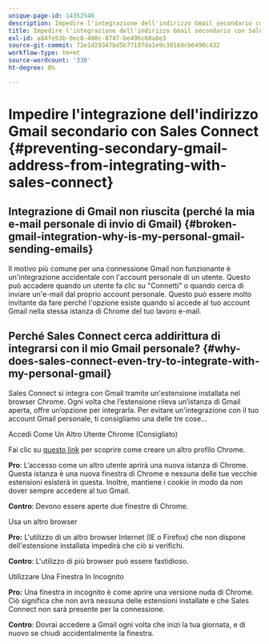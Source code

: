 ```yaml
---
unique-page-id: 14352546
description: Impedire l'integrazione dell'indirizzo Gmail secondario con Sales Connect - Marketo Docs - Documentazione del prodotto
title: Impedire l'integrazione dell'indirizzo Gmail secondario con Sales Connect
exl-id: a84fe53b-0ec8-400c-8747-be496c68a8e3
source-git-commit: 72e1d29347bd5b77107da1e9c30169cb6490c432
workflow-type: tm+mt
source-wordcount: '330'
ht-degree: 0%

---
```


# Impedire l&#39;integrazione dell&#39;indirizzo Gmail secondario con Sales Connect {#preventing-secondary-gmail-address-from-integrating-with-sales-connect}

## Integrazione di Gmail non riuscita (perché la mia e-mail personale di invio di Gmail) {#broken-gmail-integration-why-is-my-personal-gmail-sending-emails}

Il motivo più comune per una connessione Gmail non funzionante è un&#39;integrazione accidentale con l&#39;account personale di un utente. Questo può accadere quando un utente fa clic su &quot;Connetti&quot; o quando cerca di inviare un&#39;e-mail dal proprio account personale. Questo può essere molto invitante da fare perché l&#39;opzione esiste quando si accede al tuo account Gmail nella stessa istanza di Chrome del tuo lavoro e-mail.

## Perché Sales Connect cerca addirittura di integrarsi con il mio Gmail personale? {#why-does-sales-connect-even-try-to-integrate-with-my-personal-gmail}

Sales Connect si integra con Gmail tramite un&#39;estensione installata nel browser Chrome. Ogni volta che l’estensione rileva un’istanza di Gmail aperta, offre un’opzione per integrarla. Per evitare un&#39;integrazione con il tuo account Gmail personale, ti consigliamo una delle tre cose...

Accedi Come Un Altro Utente Chrome (Consigliato)

Fai clic su [questo link](https://support.google.com/chrome/answer/2364824?hl=en) per scoprire come creare un altro profilo Chrome.

**Pro**: L’accesso come un altro utente aprirà una nuova istanza di Chrome. Questa istanza è una nuova finestra di Chrome e nessuna delle tue vecchie estensioni esisterà in questa. Inoltre, mantiene i cookie in modo da non dover sempre accedere al tuo Gmail.

**Contro**: Devono essere aperte due finestre di Chrome.

Usa un altro browser

**Pro:** L&#39;utilizzo di un altro browser Internet (IE o Firefox) che non dispone dell&#39;estensione installata impedirà che ciò si verifichi.

**Contro**: L&#39;utilizzo di più browser può essere fastidioso.

Utilizzare Una Finestra In Incognito

**Pro:** Una finestra in incognito è come aprire una versione nuda di Chrome. Ciò significa che non avrà nessuna delle estensioni installate e che Sales Connect non sarà presente per la connessione.

**Contro**: Dovrai accedere a Gmail ogni volta che inizi la tua giornata, e di nuovo se chiudi accidentalmente la finestra.
